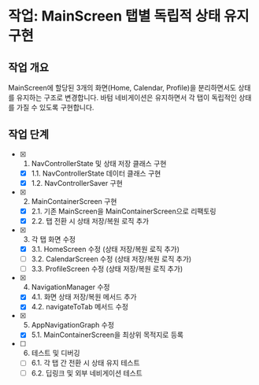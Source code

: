 # 작업: MainScreen 탭별 독립적 상태 유지 구현

## 작업 개요
MainScreen에 할당된 3개의 화면(Home, Calendar, Profile)을 분리하면서도 상태를 유지하는 구조로 변경합니다. 바텀 네비게이션은 유지하면서 각 탭이 독립적인 상태를 가질 수 있도록 구현합니다.

## 작업 단계

- [x] 1. NavControllerState 및 상태 저장 클래스 구현
  - [x] 1.1. NavControllerState 데이터 클래스 구현
  - [x] 1.2. NavControllerSaver 구현

- [x] 2. MainContainerScreen 구현
  - [x] 2.1. 기존 MainScreen을 MainContainerScreen으로 리팩토링
  - [x] 2.2. 탭 전환 시 상태 저장/복원 로직 추가

- [x] 3. 각 탭 화면 수정
  - [x] 3.1. HomeScreen 수정 (상태 저장/복원 로직 추가)
  - [ ] 3.2. CalendarScreen 수정 (상태 저장/복원 로직 추가)
  - [ ] 3.3. ProfileScreen 수정 (상태 저장/복원 로직 추가)

- [x] 4. NavigationManager 수정
  - [x] 4.1. 화면 상태 저장/복원 메서드 추가
  - [x] 4.2. navigateToTab 메서드 수정

- [x] 5. AppNavigationGraph 수정
  - [x] 5.1. MainContainerScreen을 최상위 목적지로 등록

- [ ] 6. 테스트 및 디버깅
  - [ ] 6.1. 각 탭 간 전환 시 상태 유지 테스트
  - [ ] 6.2. 딥링크 및 외부 네비게이션 테스트 